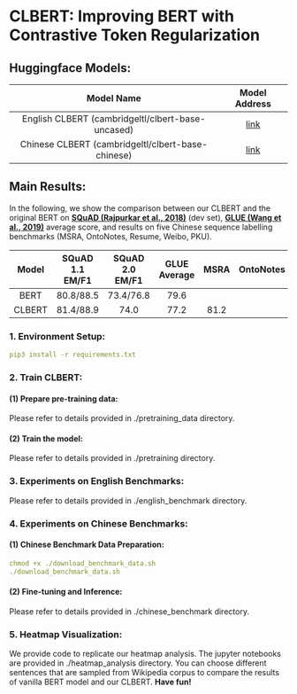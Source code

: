 # CLBERT: Improving BERT with Contrastive Token Regularization

## Huggingface Models:

|Model Name|Model Address|
|:-------------:|:-------------:|
|English CLBERT (cambridgeltl/clbert-base-uncased)|[link](https://huggingface.co/cambridgeltl/clbert-base-uncased)|
|Chinese CLBERT (cambridgeltl/clbert-base-chinese)|[link](https://huggingface.co/cambridgeltl/clbert-base-chinese)|

## Main Results:
In the following, we show the comparison between our CLBERT and the original BERT on **[SQuAD (Rajpurkar et al., 2018)](https://rajpurkar.github.io/SQuAD-explorer/)** (dev set), **[GLUE (Wang et al., 2019)](https://gluebenchmark.com/)** average score, and results on five Chinese sequence labelling benchmarks (MSRA, OntoNotes, Resume, Weibo, PKU).

|**Model**|SQuAD 1.1 EM/F1|SQuAD 2.0 EM/F1|GLUE Average|MSRA|OntoNotes|Resume|Weibo|PKU|
|:-------------:|:-------------:|:-------------:|:-------------:|:-------------:|:-------------:|:-------------:|:-------------:|:-------------:|
|BERT|80.8/88.5|73.4/76.8|79.6||||||
|CLBERT|81.4/88.9|74.0|77.2|81.2|||||



### 1. Environment Setup:
```yaml
pip3 install -r requirements.txt
```
### 2. Train CLBERT:
#### (1) Prepare pre-training data:
Please refer to details provided in ./pretraining_data directory.
#### (2) Train the model:
Please refer to details provided in ./pretraining directory.

### 3. Experiments on English Benchmarks:
Please refer to details provided in ./english_benchmark directory.

### 4. Experiments on Chinese Benchmarks:
#### (1) Chinese Benchmark Data Preparation:
```yaml
chmod +x ./download_benchmark_data.sh
./download_benchmark_data.sh
```
#### (2) Fine-tuning and Inference:
Please refer to details provided in ./chinese_benchmark directory.

### 5. Heatmap Visualization:
We provide code to replicate our heatmap analysis. The jupyter notebooks are provided in ./heatmap_analysis directory. You can choose different sentences that are sampled from Wikipedia corpus to compare the results of vanilla BERT model and our CLBERT. **Have fun!**


